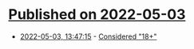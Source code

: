 # [Published on 2022-05-03](index.md)

* [2022-05-03, 13:47:15](https://news.ycombinator.com/item?id=31248250) - [Considered \"18+\"](https://daniel.haxx.se/blog/2022/05/02/considered-18/)
